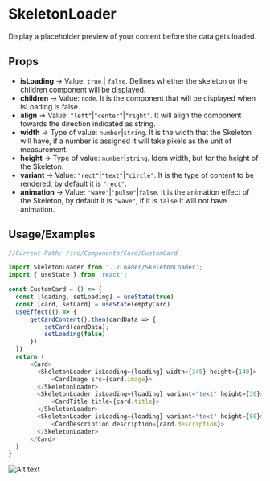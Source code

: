
# SkeletonLoader

Display a placeholder preview of your content before the data gets loaded.
## Props
- **isLoading** -> Value: `true` | `false`. Defines whether the skeleton or the children component will be displayed.
- **children** -> Value: `node`. It is the component that will be displayed when isLoading is false.
- **align** -> Value: `"left"`|`"center"`|`"right"`. It will align the component towards the direction indicated as string.
- **width** -> Type of value: `number`|`string`. It is the width that the Skeleton will have, if a number is assigned it will take pixels as the unit of measurement.
- **height** -> Type of value: `number`|`string`. Idem width, but for the height of the Skeleton.
- **variant** -> Value: `"rect"`|`"text"`|`"circle"`. It is the type of content to be rendered, by default it is `"rect"`.
- **animation** -> Value: `"wave"`|`"pulse"`|`false`. It is the animation effect of the Skeleton, by default it is `"wave"`, if it is `false` it will not have animation.

## Usage/Examples

```javascript
//Current Path: /src/Components/Card/CustomCard

import SkeletonLoader from '../Loader/SkeletonLoader';
import { useState } from 'react';

const CustomCard = () => {
  const [loading, setLoading] = useState(true)
  const [card, setCard] = useState(emptyCard)
  useEffect(() => {
      getCardContent().then(cardData => {
          setCard(cardData);
          setLoading(false)
      })
  })
  return (
      <Card>
        <SkeletonLoader isLoading={loading} width={345} height={140}>
            <CardImage src={card.image}>
        </SkeletonLoader>
        <SkeletonLoader isLoading={loading} variant="text" height={30}>
            <CardTitle title={card.title}>
        </SkeletonLoader>
        <SkeletonLoader isLoading={loading} variant="text" height={80}> 
            <CardDescription description={card.description}>
        </SkeletonLoader>
      </Card>
  )
}
```
![Alt text](https://lh4.googleusercontent.com/TwVflaeE285jod1V3ri1JfouTEjE5UfWq1JIYXAnoE-rahGyJiSw7KPt1psXpgvatMCb8J-LHFoYGA=w861-h672)